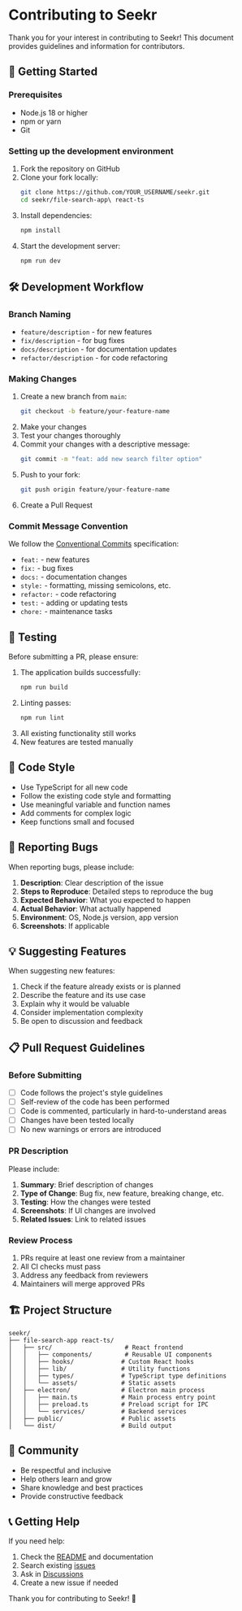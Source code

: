 # Contributing to Seekr

Thank you for your interest in contributing to Seekr! This document provides guidelines and information for contributors.

## 🚀 Getting Started

### Prerequisites

- Node.js 18 or higher
- npm or yarn
- Git

### Setting up the development environment

1. Fork the repository on GitHub
2. Clone your fork locally:
   ```bash
   git clone https://github.com/YOUR_USERNAME/seekr.git
   cd seekr/file-search-app\ react-ts
   ```
3. Install dependencies:
   ```bash
   npm install
   ```
4. Start the development server:
   ```bash
   npm run dev
   ```

## 🛠️ Development Workflow

### Branch Naming

- `feature/description` - for new features
- `fix/description` - for bug fixes
- `docs/description` - for documentation updates
- `refactor/description` - for code refactoring

### Making Changes

1. Create a new branch from `main`:
   ```bash
   git checkout -b feature/your-feature-name
   ```
2. Make your changes
3. Test your changes thoroughly
4. Commit your changes with a descriptive message:
   ```bash
   git commit -m "feat: add new search filter option"
   ```
5. Push to your fork:
   ```bash
   git push origin feature/your-feature-name
   ```
6. Create a Pull Request

### Commit Message Convention

We follow the [Conventional Commits](https://www.conventionalcommits.org/) specification:

- `feat:` - new features
- `fix:` - bug fixes
- `docs:` - documentation changes
- `style:` - formatting, missing semicolons, etc.
- `refactor:` - code refactoring
- `test:` - adding or updating tests
- `chore:` - maintenance tasks

## 🧪 Testing

Before submitting a PR, please ensure:

1. The application builds successfully:
   ```bash
   npm run build
   ```
2. Linting passes:
   ```bash
   npm run lint
   ```
3. All existing functionality still works
4. New features are tested manually

## 📝 Code Style

- Use TypeScript for all new code
- Follow the existing code style and formatting
- Use meaningful variable and function names
- Add comments for complex logic
- Keep functions small and focused

## 🐛 Reporting Bugs

When reporting bugs, please include:

1. **Description**: Clear description of the issue
2. **Steps to Reproduce**: Detailed steps to reproduce the bug
3. **Expected Behavior**: What you expected to happen
4. **Actual Behavior**: What actually happened
5. **Environment**: OS, Node.js version, app version
6. **Screenshots**: If applicable

## 💡 Suggesting Features

When suggesting new features:

1. Check if the feature already exists or is planned
2. Describe the feature and its use case
3. Explain why it would be valuable
4. Consider implementation complexity
5. Be open to discussion and feedback

## 📋 Pull Request Guidelines

### Before Submitting

- [ ] Code follows the project's style guidelines
- [ ] Self-review of the code has been performed
- [ ] Code is commented, particularly in hard-to-understand areas
- [ ] Changes have been tested locally
- [ ] No new warnings or errors are introduced

### PR Description

Please include:

1. **Summary**: Brief description of changes
2. **Type of Change**: Bug fix, new feature, breaking change, etc.
3. **Testing**: How the changes were tested
4. **Screenshots**: If UI changes are involved
5. **Related Issues**: Link to related issues

### Review Process

1. PRs require at least one review from a maintainer
2. All CI checks must pass
3. Address any feedback from reviewers
4. Maintainers will merge approved PRs

## 🏗️ Project Structure

```
seekr/
├── file-search-app react-ts/
│   ├── src/                    # React frontend
│   │   ├── components/         # Reusable UI components
│   │   ├── hooks/             # Custom React hooks
│   │   ├── lib/               # Utility functions
│   │   ├── types/             # TypeScript type definitions
│   │   └── assets/            # Static assets
│   ├── electron/              # Electron main process
│   │   ├── main.ts            # Main process entry point
│   │   ├── preload.ts         # Preload script for IPC
│   │   └── services/          # Backend services
│   ├── public/                # Public assets
│   └── dist/                  # Build output
```

## 🤝 Community

- Be respectful and inclusive
- Help others learn and grow
- Share knowledge and best practices
- Provide constructive feedback

## 📞 Getting Help

If you need help:

1. Check the [README](README.md) and documentation
2. Search existing [issues](https://github.com/k6w/seekr/issues)
3. Ask in [Discussions](https://github.com/k6w/seekr/discussions)
4. Create a new issue if needed

Thank you for contributing to Seekr! 🎉
